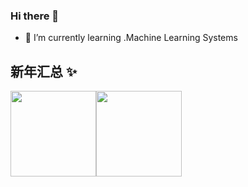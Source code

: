 ### Hi there 👋

- 🌱 I’m currently learning .Machine Learning Systems

## 新年汇总 ✨

<img align="" height="137px" src="https://github-readme-stats.vercel.app/api?username=Adnios&hide_title=true&hide_border=true&show_icons=true&include_all_commits=true&line_height=21&bg_color=0,EC6C6C,FFD479,FFFC79,73FA79&theme=graywhite&locale=cn" /><img align="" height="137px" src="https://github-readme-stats.vercel.app/api/top-langs/?username=Adnios&hide_title=true&hide_border=true&layout=compact&bg_color=0,73FA79,73FDFF,D783FF&theme=graywhite&locale=cn" />
